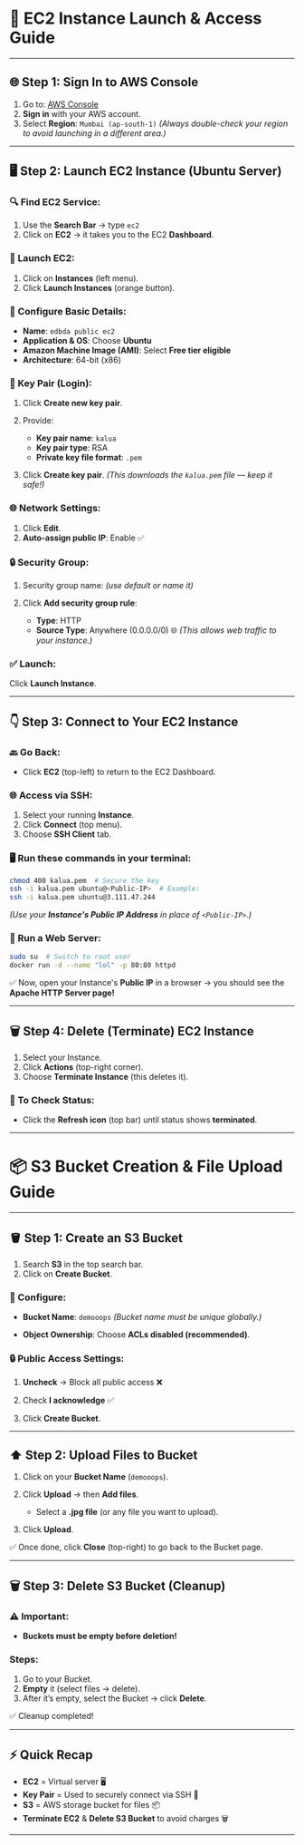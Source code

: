 # 🚀 EC2 Instance Launch & Access Guide

---

## 🌐 Step 1: Sign In to AWS Console

1. Go to: [AWS Console](https://aws.amazon.com/console/)
2. **Sign in** with your AWS account.
3. Select **Region**: `Mumbai (ap-south-1)`
   *(Always double-check your region to avoid launching in a different area.)*

---

## 🖥️ Step 2: Launch EC2 Instance (Ubuntu Server)

### 🔍 Find EC2 Service:

1. Use the **Search Bar** → type `ec2`
2. Click on **EC2** → it takes you to the EC2 **Dashboard**.

### 🚀 Launch EC2:

1. Click on **Instances** (left menu).
2. Click **Launch Instances** (orange button).

### 📝 Configure Basic Details:

* **Name**: `edbda public ec2`
* **Application & OS**: Choose **Ubuntu**
* **Amazon Machine Image (AMI)**: Select **Free tier eligible**
* **Architecture**: 64-bit (x86)

### 🔐 Key Pair (Login):

1. Click **Create new key pair**.
2. Provide:

   * **Key pair name**: `kalua`
   * **Key pair type**: RSA
   * **Private key file format**: `.pem`
3. Click **Create key pair**.
   *(This downloads the `kalua.pem` file — keep it safe!)*

### 🌐 Network Settings:

1. Click **Edit**.
2. **Auto-assign public IP**: Enable ✅

### 🔒 Security Group:

1. Security group name: *(use default or name it)*
2. Click **Add security group rule**:

   * **Type**: HTTP
   * **Source Type**: Anywhere (0.0.0.0/0) 🌐
     *(This allows web traffic to your instance.)*

### ✅ Launch:

Click **Launch Instance**.

---

## 👇 Step 3: Connect to Your EC2 Instance

### 🔙 Go Back:

* Click **EC2** (top-left) to return to the EC2 Dashboard.

### 🌐 Access via SSH:

1. Select your running **Instance**.
2. Click **Connect** (top menu).
3. Choose **SSH Client** tab.

### 🖥️ Run these commands in your terminal:

```bash
chmod 400 kalua.pem  # Secure the key
ssh -i kalua.pem ubuntu@<Public-IP>  # Example:
ssh -i kalua.pem ubuntu@3.111.47.244
```

*(Use your **Instance's Public IP Address** in place of `<Public-IP>`.)*

### 🚀 Run a Web Server:

```bash
sudo su  # Switch to root user
docker run -d --name "lol" -p 80:80 httpd
```

✅ Now, open your Instance's **Public IP** in a browser → you should see the **Apache HTTP Server page!**

---

## 🗑️ Step 4: Delete (Terminate) EC2 Instance

1. Select your Instance.
2. Click **Actions** (top-right corner).
3. Choose **Terminate Instance** (this deletes it).

### 🔄 To Check Status:

* Click the **Refresh icon** (top bar) until status shows **terminated**.

---

# 📦 S3 Bucket Creation & File Upload Guide

---

## 🪣 Step 1: Create an S3 Bucket

1. Search **S3** in the top search bar.
2. Click on **Create Bucket**.

### 📝 Configure:

* **Bucket Name**: `demooops`
  *(Bucket name must be unique globally.)*

* **Object Ownership**: Choose **ACLs disabled (recommended)**.

### 🔒 Public Access Settings:

1. **Uncheck** → Block all public access ❌

2. Check **I acknowledge** ✅

3. Click **Create Bucket**.

---

## ⬆️ Step 2: Upload Files to Bucket

1. Click on your **Bucket Name** (`demooops`).
2. Click **Upload** → then **Add files**.

   * Select a **.jpg file** (or any file you want to upload).
3. Click **Upload**.

✅ Once done, click **Close** (top-right) to go back to the Bucket page.

---

## 🗑️ Step 3: Delete S3 Bucket (Cleanup)

### ⚠️ Important:

* **Buckets must be empty before deletion!**

### Steps:

1. Go to your Bucket.
2. **Empty** it (select files → delete).
3. After it’s empty, select the Bucket → click **Delete**.

✅ Cleanup completed!

---

## ⚡ Quick Recap

* **EC2** = Virtual server 🖥️
* **Key Pair** = Used to securely connect via SSH 🔐
* **S3** = AWS storage bucket for files 📦
* **Terminate EC2** & **Delete S3 Bucket** to avoid charges 🗑️

---

